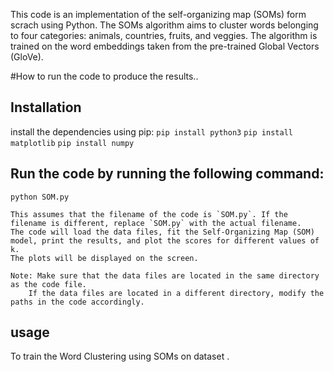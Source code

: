 
This code is an implementation of the self-organizing map (SOMs) form scrach using Python.
The SOMs algorithm aims to cluster words belonging to four categories: animals, countries, fruits, and veggies. The algorithm is trained on the word embeddings taken from the pre-trained Global Vectors (GloVe). 

#How to run the code to produce the results..

## Installation

install the dependencies using pip:
`pip install python3`
`pip install matplotlib`
`pip install numpy`

## Run the code by running the following command:

   `python SOM.py`
   
    This assumes that the filename of the code is `SOM.py`. If the filename is different, replace `SOM.py` with the actual filename.
    The code will load the data files, fit the Self-Organizing Map (SOM) model, print the results, and plot the scores for different values of k. 
    The plots will be displayed on the screen.

    Note: Make sure that the data files are located in the same directory as the code file. 
        If the data files are located in a different directory, modify the paths in the code accordingly.

## usage 
To train the Word Clustering using SOMs on dataset .
